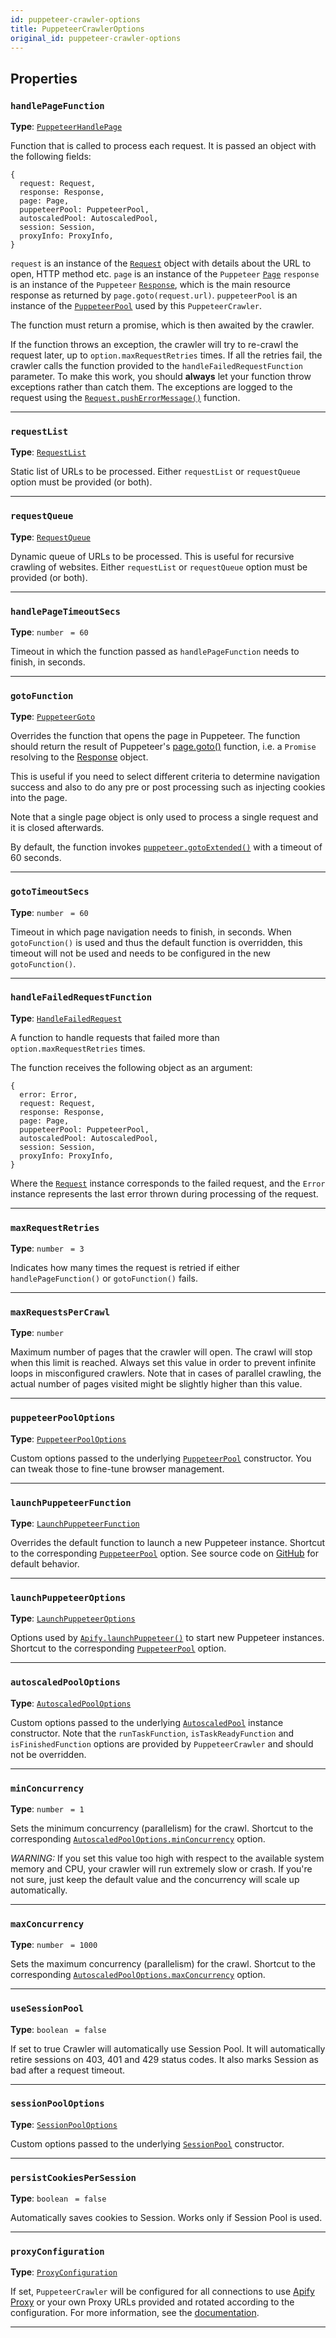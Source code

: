 ```yaml
---
id: puppeteer-crawler-options
title: PuppeteerCrawlerOptions
original_id: puppeteer-crawler-options
---
```


<a name="puppeteercrawleroptions"></a>

## Properties

### `handlePageFunction`

**Type**: [`PuppeteerHandlePage`](../typedefs/puppeteer-handle-page)

Function that is called to process each request. It is passed an object with the following fields:

```
{
  request: Request,
  response: Response,
  page: Page,
  puppeteerPool: PuppeteerPool,
  autoscaledPool: AutoscaledPool,
  session: Session,
  proxyInfo: ProxyInfo,
}
```

`request` is an instance of the [`Request`](../api/request) object with details about the URL to open, HTTP method etc. `page` is an instance of the
`Puppeteer` [`Page`](https://pptr.dev/#?product=Puppeteer&show=api-class-page) `response` is an instance of the `Puppeteer`
[`Response`](https://pptr.dev/#?product=Puppeteer&show=api-class-response), which is the main resource response as returned by
`page.goto(request.url)`. `puppeteerPool` is an instance of the [`PuppeteerPool`](../api/puppeteer-pool) used by this `PuppeteerCrawler`.

The function must return a promise, which is then awaited by the crawler.

If the function throws an exception, the crawler will try to re-crawl the request later, up to `option.maxRequestRetries` times. If all the retries
fail, the crawler calls the function provided to the `handleFailedRequestFunction` parameter. To make this work, you should **always** let your
function throw exceptions rather than catch them. The exceptions are logged to the request using the
[`Request.pushErrorMessage()`](../api/request#pusherrormessage) function.

---

### `requestList`

**Type**: [`RequestList`](../api/request-list)

Static list of URLs to be processed. Either `requestList` or `requestQueue` option must be provided (or both).

---

### `requestQueue`

**Type**: [`RequestQueue`](../api/request-queue)

Dynamic queue of URLs to be processed. This is useful for recursive crawling of websites. Either `requestList` or `requestQueue` option must be
provided (or both).

---

### `handlePageTimeoutSecs`

**Type**: `number` <code> = 60</code>

Timeout in which the function passed as `handlePageFunction` needs to finish, in seconds.

---

### `gotoFunction`

**Type**: [`PuppeteerGoto`](../typedefs/puppeteer-goto)

Overrides the function that opens the page in Puppeteer. The function should return the result of Puppeteer's
[page.goto()](https://pptr.dev/#?product=Puppeteer&show=api-pagegotourl-options) function, i.e. a `Promise` resolving to the
[Response](https://pptr.dev/#?product=Puppeteer&show=api-class-httpresponse) object.

This is useful if you need to select different criteria to determine navigation success and also to do any pre or post processing such as injecting
cookies into the page.

Note that a single page object is only used to process a single request and it is closed afterwards.

By default, the function invokes [`puppeteer.gotoExtended()`](../api/puppeteer#gotoextended) with a timeout of 60 seconds.

---

### `gotoTimeoutSecs`

**Type**: `number` <code> = 60</code>

Timeout in which page navigation needs to finish, in seconds. When `gotoFunction()` is used and thus the default function is overridden, this timeout
will not be used and needs to be configured in the new `gotoFunction()`.

---

### `handleFailedRequestFunction`

**Type**: [`HandleFailedRequest`](../typedefs/handle-failed-request)

A function to handle requests that failed more than `option.maxRequestRetries` times.

The function receives the following object as an argument:

```
{
  error: Error,
  request: Request,
  response: Response,
  page: Page,
  puppeteerPool: PuppeteerPool,
  autoscaledPool: AutoscaledPool,
  session: Session,
  proxyInfo: ProxyInfo,
}
```

Where the [`Request`](../api/request) instance corresponds to the failed request, and the `Error` instance represents the last error thrown during
processing of the request.

---

### `maxRequestRetries`

**Type**: `number` <code> = 3</code>

Indicates how many times the request is retried if either `handlePageFunction()` or `gotoFunction()` fails.

---

### `maxRequestsPerCrawl`

**Type**: `number`

Maximum number of pages that the crawler will open. The crawl will stop when this limit is reached. Always set this value in order to prevent infinite
loops in misconfigured crawlers. Note that in cases of parallel crawling, the actual number of pages visited might be slightly higher than this value.

---

### `puppeteerPoolOptions`

**Type**: [`PuppeteerPoolOptions`](../typedefs/puppeteer-pool-options)

Custom options passed to the underlying [`PuppeteerPool`](../api/puppeteer-pool) constructor. You can tweak those to fine-tune browser management.

---

### `launchPuppeteerFunction`

**Type**: [`LaunchPuppeteerFunction`](../typedefs/launch-puppeteer-function)

Overrides the default function to launch a new Puppeteer instance. Shortcut to the corresponding [`PuppeteerPool`](../api/puppeteer-pool) option. See
source code on [GitHub](https://github.com/apify/apify-js/blob/master/src/puppeteer_pool.js#L28) for default behavior.

---

### `launchPuppeteerOptions`

**Type**: [`LaunchPuppeteerOptions`](../typedefs/launch-puppeteer-options)

Options used by [`Apify.launchPuppeteer()`](../api/apify#launchpuppeteer) to start new Puppeteer instances. Shortcut to the corresponding
[`PuppeteerPool`](../api/puppeteer-pool) option.

---

### `autoscaledPoolOptions`

**Type**: [`AutoscaledPoolOptions`](../typedefs/autoscaled-pool-options)

Custom options passed to the underlying [`AutoscaledPool`](../api/autoscaled-pool) instance constructor. Note that the `runTaskFunction`,
`isTaskReadyFunction` and `isFinishedFunction` options are provided by `PuppeteerCrawler` and should not be overridden.

---

### `minConcurrency`

**Type**: `number` <code> = 1</code>

Sets the minimum concurrency (parallelism) for the crawl. Shortcut to the corresponding
[`AutoscaledPoolOptions.minConcurrency`](../typedefs/autoscaled-pool-options#minconcurrency) option.

_WARNING:_ If you set this value too high with respect to the available system memory and CPU, your crawler will run extremely slow or crash. If
you're not sure, just keep the default value and the concurrency will scale up automatically.

---

### `maxConcurrency`

**Type**: `number` <code> = 1000</code>

Sets the maximum concurrency (parallelism) for the crawl. Shortcut to the corresponding
[`AutoscaledPoolOptions.maxConcurrency`](../typedefs/autoscaled-pool-options#maxconcurrency) option.

---

### `useSessionPool`

**Type**: `boolean` <code> = false</code>

If set to true Crawler will automatically use Session Pool. It will automatically retire sessions on 403, 401 and 429 status codes. It also marks
Session as bad after a request timeout.

---

### `sessionPoolOptions`

**Type**: [`SessionPoolOptions`](../typedefs/session-pool-options)

Custom options passed to the underlying [`SessionPool`](../api/session-pool) constructor.

---

### `persistCookiesPerSession`

**Type**: `boolean` <code> = false</code>

Automatically saves cookies to Session. Works only if Session Pool is used.

---

### `proxyConfiguration`

**Type**: [`ProxyConfiguration`](../api/proxy-configuration)

If set, `PuppeteerCrawler` will be configured for all connections to use [Apify Proxy](https://my.apify.com/proxy) or your own Proxy URLs provided and
rotated according to the configuration. For more information, see the [documentation](https://docs.apify.com/proxy).

---
